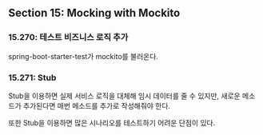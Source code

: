 ## Section 15: Mocking with Mockito

### 15.270: 테스트 비즈니스 로직 추가
spring-boot-starter-test가 mockito를 불러온다.

### 15.271: Stub
Stub을 이용하면 실제 서비스 로직을 대체해 임시 데이터를 줄 수 있지만, 새로운 메소드가 추가된다면 매번 메소드를 추가로 작성해줘야 한다.

또한 Stub을 이용하면 많은 시나리오를 테스트하기 어려운 단점이 있다.